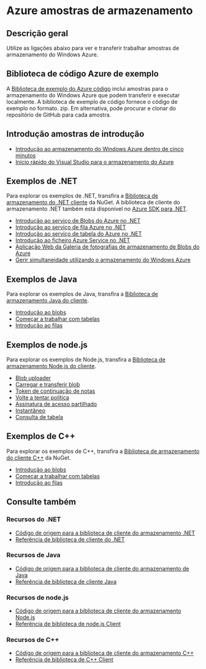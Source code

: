 <properties
    pageTitle="Exemplos de armazenamento Azure | Microsoft Azure"
    description="Ver, transferir e executar o código de exemplo e aplicações para o armazenamento do Windows Azure. Descubra introdução amostras para blobs, filas, tabelas e ficheiros, utilizando as bibliotecas do cliente armazenamento .NET, Java, Node.js e C++."
    services="storage"
    documentationCenter="na"
    authors="tamram"
    manager="carmonm"
    editor="tysonn" />
<tags
    ms.service="storage"
    ms.devlang="na"
    ms.topic="article"
    ms.tgt_pltfrm="na"
    ms.workload="storage"
    ms.date="09/21/2016"
    ms.author="tamram" />

# <a name="azure-storage-samples"></a>Azure amostras de armazenamento

## <a name="overview"></a>Descrição geral
Utilize as ligações abaixo para ver e transferir trabalhar amostras de armazenamento do Windows Azure.

## <a name="azure-code-sample-library"></a>Biblioteca de código Azure de exemplo

A [Biblioteca de exemplo do Azure código](https://azure.microsoft.com/documentation/samples/?service=storage) inclui amostras para o armazenamento do Windows Azure que podem transferir e executar localmente. A biblioteca de exemplo de código fornece o código de exemplo no formato. zip. Em alternativa, pode procurar e clonar do repositório de GitHub para cada amostra.

## <a name="getting-started-samples"></a>Introdução amostras de introdução

* [Introdução ao armazenamento do Windows Azure dentro de cinco minutos](storage-getting-started-guide.md)
* [Início rápido do Visual Studio para o armazenamento do Azure](https://github.com/Azure/azure-storage-net/tree/master/Samples/GettingStarted/VisualStudioQuickStarts)

## <a name="net-samples"></a>Exemplos de .NET

Para explorar os exemplos de .NET, transfira a [Biblioteca de armazenamento do .NET cliente](https://www.nuget.org/packages/WindowsAzure.Storage/) da NuGet. A biblioteca de cliente do armazenamento .NET também está disponível no [Azure SDK para .NET](https://azure.microsoft.com/downloads/).

* [Introdução ao serviço de Blobs do Azure no .NET](https://azure.microsoft.com/documentation/samples/storage-blob-dotnet-getting-started/)
* [Introdução ao serviço de fila Azure no .NET](https://azure.microsoft.com/documentation/samples/storage-queue-dotnet-getting-started/)
* [Introdução ao serviço de tabela do Azure no .NET](https://azure.microsoft.com/documentation/samples/storage-table-dotnet-getting-started/)
* [Introdução ao ficheiro Azure Service no .NET](https://azure.microsoft.com/documentation/samples/storage-file-dotnet-getting-started/)
* [Aplicação Web da Galeria de fotografias de armazenamento de Blobs do Azure](https://azure.microsoft.com/documentation/samples/storage-blobs-dotnet-webapp/)
* [Gerir simultaneidade utilizando o armazenamento do Windows Azure](https://code.msdn.microsoft.com/Managing-Concurrency-using-56018114)

## <a name="java-samples"></a>Exemplos de Java

Para explorar os exemplos de Java, transfira a [Biblioteca de armazenamento Java do cliente](https://github.com/azure/azure-storage-java).

* [Introdução ao blobs](https://github.com/Azure/azure-storage-java/tree/master/microsoft-azure-storage-samples/src/com/microsoft/azure/storage/blob/gettingstarted)
* [Começar a trabalhar com tabelas](https://github.com/Azure/azure-storage-java/tree/master/microsoft-azure-storage-samples/src/com/microsoft/azure/storage/table/gettingtstarted)
* [Introdução ao filas](https://github.com/Azure/azure-storage-java/tree/master/microsoft-azure-storage-samples/src/com/microsoft/azure/storage/queue/gettingstarted)

## <a name="nodejs-samples"></a>Exemplos de node.js

Para explorar os exemplos de Node.js, transfira a [Biblioteca de armazenamento Node.js do cliente](https://github.com/Azure/azure-storage-node).

* [Blob uploader](https://github.com/Azure/azure-storage-node/tree/master/examples/blobuploader)
* [Carregar e transferir blob](https://github.com/Azure/azure-storage-node/blob/master/examples/samples/blobuploaddownloadsample.js)
* [Token de continuação de notas](https://github.com/Azure/azure-storage-node/blob/master/examples/samples/continuationsample.js)
* [Volte a tentar política](https://github.com/Azure/azure-storage-node/blob/master/examples/samples/retrypolicysample.js)
* [Assinatura de acesso partilhado](https://github.com/Azure/azure-storage-node/blob/master/examples/samples/sassample.js)
* [Instantâneo](https://github.com/Azure/azure-storage-node/blob/master/examples/samples/snapshotsample.js)
* [Consulta de tabela](https://github.com/Azure/azure-storage-node/blob/master/examples/samples/tablequerysample.js)

## <a name="c-samples"></a>Exemplos de C++

Para explorar os exemplos de C++, transfira a [Biblioteca de armazenamento do cliente C++](https://www.nuget.org/packages/wastorage/) da NuGet.

* [Introdução ao blobs](https://github.com/Azure/azure-storage-cpp/tree/master/Microsoft.WindowsAzure.Storage/samples/BlobsGettingStarted)
* [Começar a trabalhar com tabelas](https://github.com/Azure/azure-storage-cpp/tree/master/Microsoft.WindowsAzure.Storage/samples/TablesGettingStarted)
* [Introdução ao filas](https://github.com/Azure/azure-storage-cpp/tree/master/Microsoft.WindowsAzure.Storage/samples/QueuesGettingStarted)

## <a name="see-also"></a>Consulte também

### <a name="net-resources"></a>Recursos do .NET

- [Código de origem para a biblioteca de cliente do armazenamento .NET](https://github.com/Azure/azure-storage-net)
- [Referência de biblioteca de cliente do .NET](https://msdn.microsoft.com/library/azure/dn261237.aspx)

### <a name="java-resources"></a>Recursos de Java

- [Código de origem para a biblioteca de cliente do armazenamento de Java](https://github.com/azure/azure-storage-java)
- [Referência de biblioteca de cliente Java](http://dl.windowsazure.com/storage/javadoc/)

### <a name="nodejs-resources"></a>Recursos de node.js

- [Código de origem para a biblioteca de cliente do armazenamento Node.js](https://github.com/Azure/azure-storage-node)
- [Referência de biblioteca de node.js Client](http://dl.windowsazure.com/nodestoragedocs/index.html)

### <a name="c-resources"></a>Recursos de C++

- [Código de origem para a biblioteca de cliente do armazenamento C++](https://github.com/Azure/azure-storage-cpp)
- [Referência de biblioteca de C++ Client](http://azure.github.io/azure-storage-cpp/)
